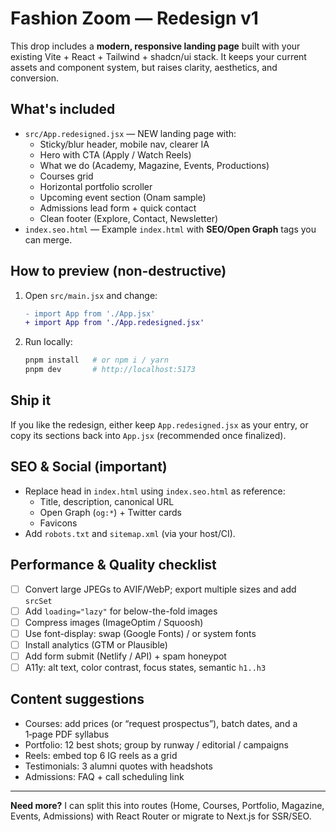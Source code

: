 # Fashion Zoom — Redesign v1

This drop includes a **modern, responsive landing page** built with your existing Vite + React + Tailwind + shadcn/ui stack. It keeps your current assets and component system, but raises clarity, aesthetics, and conversion.

## What's included
- `src/App.redesigned.jsx` — NEW landing page with:
  - Sticky/blur header, mobile nav, clearer IA
  - Hero with CTA (Apply / Watch Reels)
  - What we do (Academy, Magazine, Events, Productions)
  - Courses grid
  - Horizontal portfolio scroller
  - Upcoming event section (Onam sample)
  - Admissions lead form + quick contact
  - Clean footer (Explore, Contact, Newsletter)
- `index.seo.html` — Example `index.html` with **SEO/Open Graph** tags you can merge.

## How to preview (non-destructive)
1. Open `src/main.jsx` and change:
   ```diff
   - import App from './App.jsx'
   + import App from './App.redesigned.jsx'
   ```
2. Run locally:
   ```bash
   pnpm install   # or npm i / yarn
   pnpm dev       # http://localhost:5173
   ```

## Ship it
If you like the redesign, either keep `App.redesigned.jsx` as your entry, or copy its sections back into `App.jsx` (recommended once finalized).

## SEO & Social (important)
- Replace head in `index.html` using `index.seo.html` as reference:
  - Title, description, canonical URL
  - Open Graph (`og:*`) + Twitter cards
  - Favicons
- Add `robots.txt` and `sitemap.xml` (via your host/CI).

## Performance & Quality checklist
- [ ] Convert large JPEGs to AVIF/WebP; export multiple sizes and add `srcSet`
- [ ] Add `loading="lazy"` for below-the-fold images
- [ ] Compress images (ImageOptim / Squoosh)
- [ ] Use font-display: swap (Google Fonts) / or system fonts
- [ ] Install analytics (GTM or Plausible)
- [ ] Add form submit (Netlify / API) + spam honeypot
- [ ] A11y: alt text, color contrast, focus states, semantic `h1..h3`

## Content suggestions
- Courses: add prices (or “request prospectus”), batch dates, and a 1‑page PDF syllabus
- Portfolio: 12 best shots; group by runway / editorial / campaigns
- Reels: embed top 6 IG reels as a grid
- Testimonials: 3 alumni quotes with headshots
- Admissions: FAQ + call scheduling link

---

**Need more?** I can split this into routes (Home, Courses, Portfolio, Magazine, Events, Admissions) with React Router or migrate to Next.js for SSR/SEO. 
